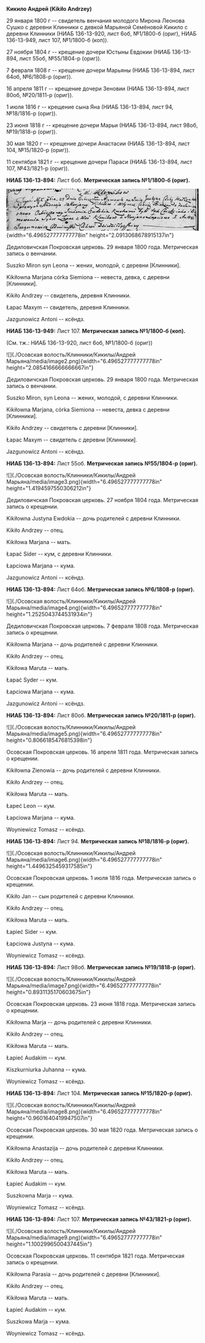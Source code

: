 **Кикило Андрей (Kikiło Andrzey)**

29 января 1800 г -- свидетель венчания молодого Мирона Леонова Сушко с
деревни Клинники с девкой Марьяной Семёновой Кикило с деревни Клинники
(НИАБ 136-13-920, лист 6об, №1/1800-б (ориг), НИАБ 136-13-949, лист 107,
№1/1800-б (коп)).

27 ноября 1804 г -- крещение дочери Юстыны Евдокии (НИАБ 136-13-894,
лист 55об, №55/1804-р (ориг)).

7 февраля 1808 г -- крещение дочери Марьяны (НИАБ 136-13-894, лист 64об,
№6/1808-р (ориг)).

16 апреля 1811 г -- крещение дочери Зеновии (НИАБ 136-13-894, лист 80об,
№20/1811-р (ориг)).

1 июля 1816 г -- крещение сына Яна (НИАБ 136-13-894, лист 94, №18/1816-р
(ориг)).

23 июня 1818 г -- крещение дочери Марьи (НИАБ 136-13-894, лист 98об,
№19/1818-р (ориг)).

30 мая 1820 г -- крещение дочери Анастасии (НИАБ 136-13-894, лист 104,
№15/1820-р (ориг)).

11 сентября 1821 г -- крещение дочери Параси (НИАБ 136-13-894, лист 107,
№43/1821-р (ориг)).

**НИАБ 136-13-894:** Лист 6об. **Метрическая запись №1/1800-б (ориг).**

![](./media/98e708b0e20865e80fd3ab0424493302594951bd.png){width="6.496527777777778in"
height="2.0913068678915137in"}

Дедиловичская Покровская церковь. 29 января 1800 года. Метрическая
запись о венчании.

Suszko Miron syn Leona -- жених, молодой, с деревни \[Клинники\].

Kikiłowna Marjana córka Siemiona -- невеста, девка, с деревни
\[Клинники\].

Kikiło Andrzey -- свидетель, деревня Клинники.

Łapac Maxym -- свидетель, деревня Клинники.

Jazgunowicz Antoni -- ксёндз.

**НИАБ 136-13-949:** Лист 107. **Метрическая запись №1/1800-б (коп).**

(См. тж.: НИАБ 136-13-920, лист 6об, №1/1800-б (ориг))

![](./Осовская волость/Клинники/Кикилы/Андрей Марьяна/media/image2.png){width="6.496527777777778in"
height="2.0854166666666667in"}

Дедиловичская Покровская церковь. 29 января 1800 года. Метрическая
запись о венчании.

Suszko Miron, syn Leona -- жених, молодой, с деревни Клинники.

Kikiłowna Marjana, córka Siemiona -- невеста, девка с деревни
\[Клинники\].

Kikiło Andrzey -- свидетель с деревни \[Клинники\].

Łapac Maxym -- свидетель с деревни \[Клинники\].

Jazgunowicz Antoni -- ксёндз.

**НИАБ 136-13-894:** Лист 55об. **Метрическая запись №55/1804-р
(ориг).**

![](./Осовская волость/Клинники/Кикилы/Андрей Марьяна/media/image3.png){width="6.496527777777778in"
height="1.4194597550306212in"}

Дедиловичская Покровская церковь. 27 ноября 1804 года. Метрическая
запись о крещении.

Kikiłowna Justyna Ewdokia -- дочь родителей с деревни Клинники.

Kikiło Andrzey -- отец.

Kikiłowa Marjana -- мать.

Łapać Sider -- кум, с деревни Клинники.

Łapciowa Marjana -- кума.

Jazgunowicz Antoni -- ксёндз.

**НИАБ 136-13-894:** Лист 64об. **Метрическая запись №6/1808-р (ориг).**

![](./Осовская волость/Клинники/Кикилы/Андрей Марьяна/media/image4.png){width="6.496527777777778in"
height="1.2525043744531934in"}

Дедиловичская Покровская церковь. 7 февраля 1808 года. Метрическая
запись о крещении.

Kikiłowna Marjana -- дочь родителей с деревни Клинники.

Kikiło Andrzey -- отец.

Kikiłowa Maruta -- мать.

Łapać Syder -- кум.

Łapciowa Marjana -- кума.

Jazgunowicz Antoni -- ксёндз.

**НИАБ 136-13-894:** Лист 80об. **Метрическая запись №20/1811-р
(ориг).**

![](./Осовская волость/Клинники/Кикилы/Андрей Марьяна/media/image5.png){width="6.496527777777778in"
height="0.8066185476815398in"}

Осовская Покровская церковь. 16 апреля 1811 года. Метрическая запись о
крещении.

Kikiłowna Zienowia -- дочь родителей с деревни Клинники.

Kikiło Andrzey -- отец.

Kikiłowa Maruta -- мать.

Łapeć Leon -- кум.

Łapciowa Marjana -- кума.

Woyniewicz Tomasz -- ксёндз.

**НИАБ 136-13-894:** Лист 94. **Метрическая запись №18/1816-р (ориг).**

![](./Осовская волость/Клинники/Кикилы/Андрей Марьяна/media/image6.png){width="6.496527777777778in"
height="1.4496325459317585in"}

Осовская Покровская церковь. 1 июля 1816 года. Метрическая запись о
крещении.

Kikiło Jan -- сын родителей с деревни Клинники.

Kikiło Andrzey -- отец.

Kikiłowa Maruta -- мать.

Łapieć Sider -- кум.

Łapciowa Justyna -- кума.

Woyniewicz Tomasz -- ксёндз.

**НИАБ 136-13-894:** Лист 98об. **Метрическая запись №19/1818-р
(ориг).**

![](./Осовская волость/Клинники/Кикилы/Андрей Марьяна/media/image7.png){width="6.496527777777778in"
height="0.8931135170603675in"}

Осовская Покровская церковь. 23 июня 1818 года. Метрическая запись о
крещении.

Kikiłowna Marja -- дочь родителей с деревни Клинники.

Kikiło Andrzey -- отец.

Kikiłowa Maruta -- мать.

Łapieć Audakim -- кум.

Kiszkurniurka Juhanna -- кума.

Woyniewicz Tomasz -- ксёндз.

**НИАБ 136-13-894:** Лист 104. **Метрическая запись №15/1820-р (ориг).**

![](./Осовская волость/Клинники/Кикилы/Андрей Марьяна/media/image8.png){width="6.496527777777778in"
height="0.9601640419947507in"}

Осовская Покровская церковь. 30 мая 1820 года. Метрическая запись о
крещении.

Kikiłowna Anastazija -- дочь родителей с деревни Клинники.

Kikiło Andrzey -- отец.

Kikiłowa Maruta -- мать.

Łapieć Audakim -- кум.

Suszkowna Marja -- кума.

Woyniewicz Tomasz -- ксёндз.

**НИАБ 136-13-894:** Лист 107. **Метрическая запись №43/1821-р (ориг).**

![](./Осовская волость/Клинники/Кикилы/Андрей Марьяна/media/image9.png){width="6.496527777777778in"
height="1.1002996500437445in"}

Осовская Покровская церковь. 11 сентября 1821 года. Метрическая запись о
крещении.

Kikiłowna Parasia -- дочь родителей с деревни \[Клинники\].

Kikiło Andrzey -- отец.

Kikiłowa Maruta -- мать.

Łapieć Audakim -- кум.

Suszkowa Marja -- кума.

Woyniewicz Tomasz -- ксёндз.
